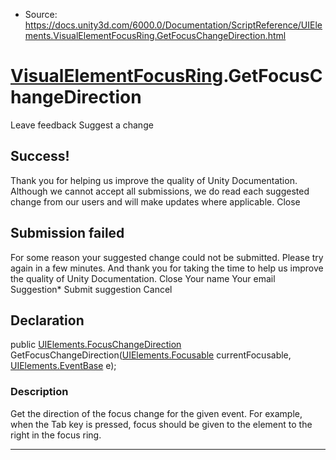 * Source: https://docs.unity3d.com/6000.0/Documentation/ScriptReference/UIElements.VisualElementFocusRing.GetFocusChangeDirection.html

#  [VisualElementFocusRing](https://docs.unity3d.com/6000.0/Documentation/ScriptReference/UIElements.VisualElementFocusRing.html).GetFocusChangeDirection
Leave feedback
Suggest a change
## Success!
Thank you for helping us improve the quality of Unity Documentation. Although we cannot accept all submissions, we do read each suggested change from our users and will make updates where applicable.
Close
## Submission failed
For some reason your suggested change could not be submitted. Please <a>try again</a> in a few minutes. And thank you for taking the time to help us improve the quality of Unity Documentation.
Close
Your name Your email Suggestion* Submit suggestion
Cancel
## Declaration
public [UIElements.FocusChangeDirection](https://docs.unity3d.com/6000.0/Documentation/ScriptReference/UIElements.FocusChangeDirection.html) GetFocusChangeDirection([UIElements.Focusable](https://docs.unity3d.com/6000.0/Documentation/ScriptReference/UIElements.Focusable.html) currentFocusable, [UIElements.EventBase](https://docs.unity3d.com/6000.0/Documentation/ScriptReference/UIElements.EventBase.html) e); 
### Description
Get the direction of the focus change for the given event. For example, when the Tab key is pressed, focus should be given to the element to the right in the focus ring. 
* * *
